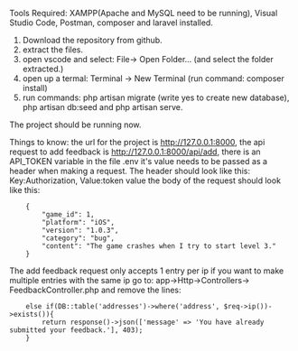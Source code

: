 Tools Required: XAMPP(Apache and MySQL need to be running), Visual Studio Code, Postman, composer and laravel installed.
1. Download the repository from github.
2. extract the files.
3. open vscode and select: File-> Open Folder... (and select the folder extracted.)
4. open up a termal: Terminal -> New Terminal (run command: composer install)
5. run commands: php artisan migrate (write yes to create new database), php artisan db:seed and php artisan serve.

The project should be running now.

Things to know: the url for the project is http://127.0.0.1:8000,
	the api request to add feedback is http://127.0.0.1:8000/api/add,
	there is an API_TOKEN variable in the file .env it's value needs to be passed as a header when making a request.
	The header should look like this: Key:Authorization, Value:token value
	the body of the request should look like this:
 
		{
			"game_id": 1,
			"platform": "iOS",
			"version": "1.0.3",
			"category": "bug",
			"content": "The game crashes when I try to start level 3."
		}

The add feedback request only accepts 1 entry per ip if you want to make multiple entries with the same ip go to: app->Http->Controllers-> FeedbackController.php and remove the lines:

        else if(DB::table('addresses')->where('address', $req->ip())->exists()){
            return response()->json(['message' => 'You have already submitted your feedback.'], 403);
        }
		
		
